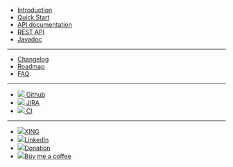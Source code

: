- [Introduction](/intro)
- [Quick Start](quickstart)
- [API documentation](/api)
- [REST API](//documenter.getpostman.com/view/610591/RWgnWfXW)
- [Javadoc](//javadoc.io/doc/io.spot-next/spot-core/)
****
- [Changelog](changelog.md)
- [Roadmap](/roadmap)
- [FAQ](/faq)
<!--- - [![](//icongr.am/feather/code.svg?size=16&color=808080) REST API](///documenter.getpostman.com/view/610591/RWgnWfXW) --->
<!--- - [![](//icongr.am/feather/file-text.svg?size=16&color=808080)Javadoc](/javadoc) --->
****
- [![](//icongram.jgog.in/simple/github.svg?color=808080&size=22)   Github](//github.com/mojo2012/spot-framework)
- [![](//icongram.jgog.in/simple/jira.svg?color=808080&size=22)     JIRA](////spot-next.atlassian.net/)
- [![](//icongram.jgog.in/simple/travisci.svg?color=808080&size=22) CI](//travis-ci.org/spot-next/spot-framework)
<!-- - [![](//icongram.jgog.in/simple/nodejs.svg?color=808080&size=22)   Nexus](//nexus.spot-next.io) -->
****
- [![](//icongram.jgog.in/simple/xing.svg?color=808080&size=22)XING](//www.xing.com/profile/Matthias_Fuchs15?sc_o=mxb_p)
- [![](//icongram.jgog.in/fontawesome/linkedin.svg?color=808080&size=22)LinkedIn](//www.linkedin.com/in/matthias-fuchs-2aa4563b/)
- [![](//icongram.jgog.in/simple/paypal.svg?color=808080&size=22)Donation](//www.paypal.me/mojo2012/10)
- [![](//icongram.jgog.in/fontawesome/coffee.svg?color=808080&size=22)Buy me a coffee](//www.buymeacoffee.com/IB6c9QRXl)
